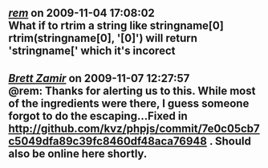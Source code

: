 *[rem]()* on 2009-11-04 17:08:02  
What if to rtrim a string like   stringname[0]
rtrim(stringname[0], '[0]')  will return 'stringname['  which it's incorect
---------------------------------------
*[Brett Zamir](http://brett-zamir.me)* on 2009-11-07 12:27:57  
@rem: Thanks for alerting us to this. While most of the ingredients were there, I guess someone forgot to do the escaping...Fixed in http://github.com/kvz/phpjs/commit/7e0c05cb7c5049dfa89c39fc8460df48aca76948 . Should also be online here shortly.
---------------------------------------

